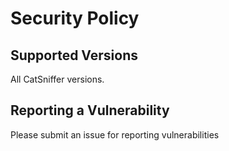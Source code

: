 # Security Policy

## Supported Versions

All CatSniffer versions.

## Reporting a Vulnerability

Please submit an issue for reporting vulnerabilities
